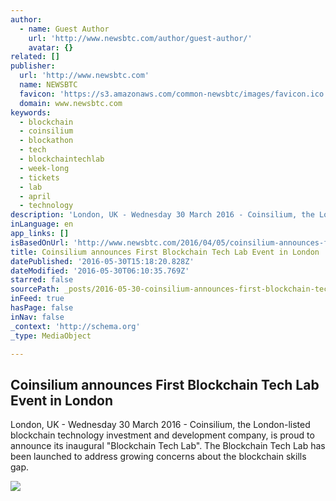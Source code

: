 ```yaml
---
author:
  - name: Guest Author
    url: 'http://www.newsbtc.com/author/guest-author/'
    avatar: {}
related: []
publisher:
  url: 'http://www.newsbtc.com'
  name: NEWSBTC
  favicon: 'https://s3.amazonaws.com/common-newsbtc/images/favicon.ico'
  domain: www.newsbtc.com
keywords:
  - blockchain
  - coinsilium
  - blockathon
  - tech
  - blockchaintechlab
  - week-long
  - tickets
  - lab
  - april
  - technology
description: 'London, UK - Wednesday 30 March 2016 - Coinsilium, the London-listed blockchain technology investment and development company, is proud to announce its inaugural "Blockchain Tech Lab". The Blockchain Tech Lab has been launched to address growing concerns about the blockchain skills gap.'
inLanguage: en
app_links: []
isBasedOnUrl: 'http://www.newsbtc.com/2016/04/05/coinsilium-announces-first-blockchain-tech-lab-event-in-london/'
title: Coinsilium announces First Blockchain Tech Lab Event in London
datePublished: '2016-05-30T15:18:20.828Z'
dateModified: '2016-05-30T06:10:35.769Z'
starred: false
sourcePath: _posts/2016-05-30-coinsilium-announces-first-blockchain-tech-lab-event-in-lond.md
inFeed: true
hasPage: false
inNav: false
_context: 'http://schema.org'
_type: MediaObject

---
```

<article style=""><h1>Coinsilium announces First Blockchain Tech Lab Event in London</h1><p>London, UK - Wednesday 30 March 2016 - Coinsilium, the London-listed blockchain technology investment and development company, is proud to announce its inaugural "Blockchain Tech Lab". The Blockchain Tech Lab has been launched to address growing concerns about the blockchain skills gap.</p><img src="http://s3.amazonaws.com/main-newsbtc-images/2016/04/05075648/AAEAAQAAAAAAAAD9AAAAJDkwMzkzZTM1LTM3NGItNGFmZi1iMGU2LTUyMmUwMmNiYmRkNA.png" /></article>